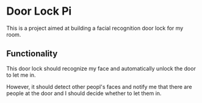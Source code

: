 # Door Lock Pi

This is a project aimed at building a facial recognition door lock for my room. 


## Functionality

This door lock should recognize my face and automatically unlock the door to let me in. 

However, it should detect other peopl's faces and notify me that there are people at the door and I should decide whether to let them in. 
